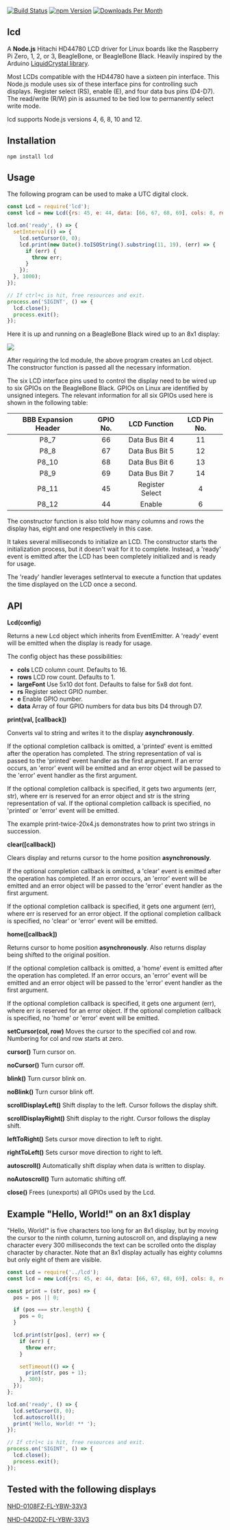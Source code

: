 [![Build Status](https://travis-ci.org/fivdi/lcd.svg?branch=master)](https://travis-ci.org/fivdi/lcd)
[![npm Version](http://img.shields.io/npm/v/lcd.svg)](https://www.npmjs.com/package/lcd)
[![Downloads Per Month](http://img.shields.io/npm/dm/lcd.svg)](https://www.npmjs.com/package/lcd)

## lcd

A **Node.js** Hitachi HD44780 LCD driver for Linux boards like the Raspberry Pi
Zero, 1, 2, or 3, BeagleBone, or BeagleBone Black. Heavily inspired by the
Arduino
[LiquidCrystal library](http://arduino.cc/en/Tutorial/LiquidCrystal).

Most LCDs compatible with the HD44780 have a sixteen pin interface. This
Node.js module uses six of these interface pins for controlling such displays.
Register select (RS), enable (E), and four data bus pins (D4-D7). The
read/write (R/W) pin is assumed to be tied low to permanently select write
mode.

lcd supports Node.js versions 4, 6, 8, 10 and 12.

## Installation

```
npm install lcd
```

## Usage

The following program can be used to make a UTC digital clock.

```js
const Lcd = require('lcd');
const lcd = new Lcd({rs: 45, e: 44, data: [66, 67, 68, 69], cols: 8, rows: 1});

lcd.on('ready', () => {
  setInterval(() => {
    lcd.setCursor(0, 0);
    lcd.print(new Date().toISOString().substring(11, 19), (err) => {
      if (err) {
        throw err;
      }
    });
  }, 1000);
});

// If ctrl+c is hit, free resources and exit.
process.on('SIGINT', () => {
  lcd.close();
  process.exit();
});
```

Here it is up and running on a BeagleBone Black wired up to an 8x1 display:

<img src="https://github.com/fivdi/lcd/raw/master/example/digital-clock-8x1.jpg">

After requiring the lcd module, the above program creates an Lcd object. The
constructor function is passed all the necessary information.

The six LCD interface pins used to control the display need to be wired up to
six GPIOs on the BeagleBone Black. GPIOs on Linux are identified by unsigned
integers. The relevant information for all six GPIOs used here is shown in the
following table:

BBB Expansion Header | GPIO No. | LCD Function | LCD Pin No.
:---: | :---: | :---: | :---:
P8_7 | 66 | Data Bus Bit 4 | 11
P8_8 | 67 | Data Bus Bit 5 | 12
P8_10 | 68 | Data Bus Bit 6 | 13
P8_9 | 69 | Data Bus Bit 7 | 14
P8_11 | 45 | Register Select |  4
P8_12 | 44 | Enable  |  6

The constructor function is also told how many columns and rows the display
has, eight and one respectively in this case.

It takes several milliseconds to initialize an LCD. The constructor starts the
initialization process, but it doesn't wait for it to complete. Instead,
a 'ready' event is emitted after the LCD has been completely initialized and is
ready for usage.

The 'ready' handler leverages setInterval to execute a function that updates
the time displayed on the LCD once a second.

## API

**Lcd(config)**

Returns a new Lcd object which inherits from EventEmitter. A 'ready' event will
be emitted when the display is ready for usage.

The config object has these possibilities:

 * **cols** LCD column count. Defaults to 16.
 * **rows** LCD row count. Defaults to 1.
 * **largeFont** Use 5x10 dot font. Defaults to false for 5x8 dot font.
 * **rs** Register select GPIO number.
 * **e** Enable GPIO number.
 * **data** Array of four GPIO numbers for data bus bits D4 through D7.

**print(val, [callback])**

Converts val to string and writes it to the display **asynchronously**.

If the optional completion callback is omitted, a 'printed' event is emitted
after the operation has completed. The string representation of val is passed
to the 'printed' event handler as the first argument. If an error occurs, an
'error' event will be emitted and an error object will be passed to the
'error' event handler as the first argument.

If the optional completion callback is specified, it gets two arguments
(err, str), where err is reserved for an error object and str is the string
representation of val. If the optional completion callback is specified, no
'printed' or 'error' event will be emitted.

The example print-twice-20x4.js demonstrates how to print two strings in
succession.

**clear([callback])**

Clears display and returns cursor to the home position **asynchronously**.

If the optional completion callback is omitted, a 'clear' event is emitted
after the operation has completed. If an error occurs, an 'error' event will
be emitted and an error object will be passed to the 'error' event handler
as the first argument.

If the optional completion callback is specified, it gets one argument (err),
where err is reserved for an error object. If the optional completion callback
is specified, no 'clear' or 'error' event will be emitted.

**home([callback])**

Returns cursor to home position **asynchronously**. Also returns display being
shifted to the original position.

If the optional completion callback is omitted, a 'home' event is emitted
after the operation has completed. If an error occurs, an 'error' event will
be emitted and an error object will be passed to the 'error' event handler
as the first argument.

If the optional completion callback is specified, it gets one argument (err),
where err is reserved for an error object. If the optional completion callback
is specified, no 'home' or 'error' event will be emitted.

**setCursor(col, row)** Moves the cursor to the specified col and row.
Numbering for col and row starts at zero.

**cursor()** Turn cursor on.

**noCursor()** Turn cursor off.

**blink()** Turn cursor blink on.

**noBlink()** Turn cursor blink off.

**scrollDisplayLeft()** Shift display to the left. Cursor follows the display
shift.

**scrollDisplayRight()** Shift display to the right. Cursor follows the display
shift.

**leftToRight()** Sets cursor move direction to left to right.

**rightToLeft()** Sets cursor move direction to right to left.

**autoscroll()** Automatically shift display when data is written to display.

**noAutoscroll()** Turn automatic shifting off.

**close()** Frees (unexports) all GPIOs used by the Lcd.

## Example "Hello, World!" on an 8x1 display

"Hello, World!" is five characters too long for an 8x1 display, but by moving
the cursor to the ninth column, turning autoscroll on, and displaying a new
character every 300 milliseconds the text can be scrolled onto the display
character by character. Note that an 8x1 display actually has eighty columns
but only eight of them are visible.

```js
const Lcd = require('../lcd');
const lcd = new Lcd({rs: 45, e: 44, data: [66, 67, 68, 69], cols: 8, rows: 1});

const print = (str, pos) => {
  pos = pos || 0;

  if (pos === str.length) {
    pos = 0;
  }

  lcd.print(str[pos], (err) => {
    if (err) {
      throw err;
    }

    setTimeout(() => {
      print(str, pos + 1);
    }, 300);
  });
};

lcd.on('ready', () => {
  lcd.setCursor(8, 0);
  lcd.autoscroll();
  print('Hello, World! ** ');
});

// If ctrl+c is hit, free resources and exit.
process.on('SIGINT', () => {
  lcd.close();
  process.exit();
});
```

## Tested with the following displays

[NHD-0108FZ-FL-YBW-33V3](http://www.newhavendisplay.com/nhd0108fzflybw33v3-p-5155.html)

[NHD-0420DZ-FL-YBW-33V3](http://www.newhavendisplay.com/nhd0420dzflybw33v3-p-5168.html)

